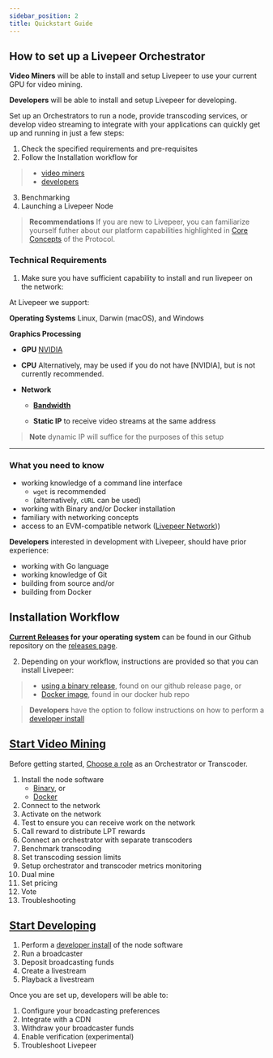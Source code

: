 ```yaml
---
sidebar_position: 2
title: Quickstart Guide
---
```


## How to set up a Livepeer Orchestrator


**Video Miners** will be able to install and setup Livepeer to use your current GPU for video mining. 

**Developers** will be able to install and setup Livepeer for developing.

Set up an Orchestrators to run a node, provide transcoding services, or develop video streaming to integrate with your applications can quickly get up and running in just a few steps:


1. Check the specified requirements and pre-requisites  
2. Follow the Installation workflow for 
> - [video miners](/installation/quickstart#start-video-mining)
> - [developers](/installation/quickstart#start-developing)
3. Benchmarking
4. Launching a Livepeer Node



>**Recommendations** If you are new to Livepeer, you can familiarize yourself futher about our platform capabilities highlighted in [Core Concepts](/protocol/core-concepts/overview) of the Protocol. 

### Technical Requirements

1. Make sure you have sufficient capability to install and run livepeer on the network:

At Livepeer we support:

**Operating Systems** Linux, Darwin (macOS), and Windows

**Graphics Processing**

- **GPU** [NVIDIA](/video-miners/reference/gpu-support)

- **CPU** Alternatively, may be used if you do not have [NVIDIA], but is not currently recommended.

- **Network** 
	
	- **[Bandwidth](/video-miners/reference/bandwidth)**

	- **Static IP** to receive video streams at the same address 

> **Note** dynamic IP will suffice for the purposes of this setup

___________________________________________


### What you need to know

- working knowledge of a command line interface
	-  `wget` is recommended 
	- (alternatively, `cURL`  can be used)
- working with Binary and/or Docker installation
- familiary with networking concepts
- access to an EVM-compatible network ([Livepeer Network](https://docs.livepeer.org/installation/connect-to-ethereum)))	


**Developers** interested in development with Livepeer, should have prior experience:
- working with Go language
- working knowledge of Git
- building from source and/or
- building from Docker	

## Installation Workflow

**[Current Releases](https://github.com/livepeer/go-livepeer/releases) for your operating system** can be found in our Github repository on the [releases page](https://github.com/livepeer/go-livepeer/releases).

2. Depending on your workflow, instructions are provided so that you can install Livepeer:
> * [using a binary release](/installation/install-livepeer/binary-release), found on our github release page, or
> * [Docker image](/installation/install-livepeer/docker), found in our docker hub repo

> **Developers** have the option to follow instructions on how to perform a [developer install](http://localhost:3000/installation/install-livepeer/installing-for-development)


## [Start Video Mining](/video-miners/getting-started/choosing-a-role)

Before getting started, [Choose a role](/video-miners/getting-started/choosing-a-role) as an Orchestrator or Transcoder.

1. Install the node software
	- [Binary](/installation/install-livepeer/binary-release), or
	- [Docker](/installation/install-livepeer/docker)  
1. Connect to the network
1. Activate on the network
1. Test to ensure you can receive work on the network
1. Call reward to distribute LPT rewards
1. Connect an orchestrator with separate transcoders
1. Benchmark transcoding
1. Set transcoding session limits
1. Setup orchestrator and transcoder metrics monitoring
1. Dual mine
1. Set pricing
1. Vote
1. Troubleshooting

## [Start Developing](/video-developers/getting-started/overview)

1. Perform a [developer install](/installation/install-livepeer/installing-for-development) of the node software 
2. Run a broadcaster
3. Deposit broadcasting funds
4. Create a livestream
5. Playback a livestream


Once you are set up, developers will be able to:
1. Configure your broadcasting preferences
2. Integrate with a CDN
3. Withdraw your broadcaster funds
4. Enable verification (experimental)
5. Troubleshoot Livepeer


